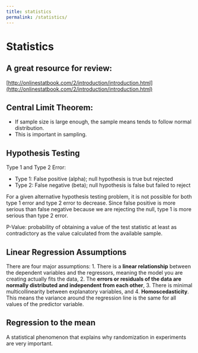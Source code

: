```yaml
---
title: statistics
permalink: /statistics/
---
```


# Statistics
## A great resource for review:
[http://onlinestatbook.com/2/introduction/introduction.html](http://onlinestatbook.com/2/introduction/introduction.html)

## Central Limit Theorem:
* If sample size is large enough, the sample means tends to follow normal 
  distribution.
* This is important in sampling.

## Hypothesis Testing
Type 1 and Type 2 Error:
* Type 1: False positive (alpha); null hypothesis is true but rejected
* Type 2: False negative (beta); null hypothesis is false but failed to reject

For a given alternative hypothesis testing problem, it is not possible for both 
type 1 error and type 2 error to decrease. Since false positive is more serious 
than false negative because we are rejecting the null, type 1 is more serious 
than type 2 error.  

P-Value: probability of obtaining a value of the test statistic at least as 
contradictory as the value calculated from the available sample. 

## Linear Regression Assumptions
There are four major assumptions: 1. There is a **linear relationship** between the 
dependent variables and the regressors, meaning the model you are creating 
actually fits the data, 2. The **errors or residuals of the data are normally 
distributed and independent from each other**, 3. There is minimal 
multicollinearity between explanatory variables, and 4. **Homoscedasticity**. 
This means the variance around the regression line is the same for all values 
of the predictor variable.

## Regression to the mean
A statistical phenomenon that explains why randomization in experiments are 
very important.



